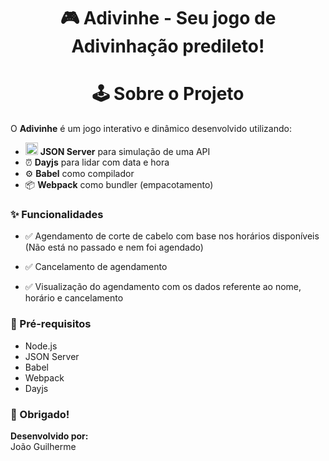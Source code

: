 <div align="center">
  <h1> 🎮 Adivinhe - Seu jogo de Adivinhação predileto!
</div>

<div align="center">
  <h1> 🕹️ Sobre o Projeto
</div>
    
O **Adivinhe** é um jogo interativo e dinâmico desenvolvido utilizando:

- <img src="https://img.icons8.com/?size=100&id=uJM6fQYqDaZK&format=png&color=000000" width="20"/> **JSON Server** para simulação de uma API
- ⏰ **Dayjs** para lidar com data e hora
- ⚙️ **Babel** como compilador  
- 📦 **Webpack** como bundler (empacotamento)


### ✨ Funcionalidades
- ✅ Agendamento de corte de cabelo com base nos horários disponíveis (Não está no passado e nem foi agendado)

- ✅ Cancelamento de agendamento

- ✅ Visualização do agendamento com os dados referente ao nome, horário e cancelamento

### 🚀 Pré-requisitos
- Node.js
- JSON Server
- Babel
- Webpack
- Dayjs

### 🙌 Obrigado!

**Desenvolvido por:**  
João Guilherme

